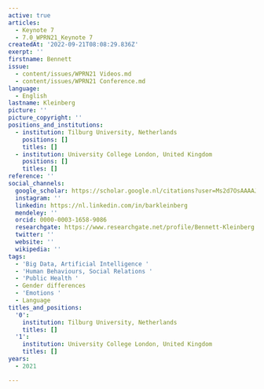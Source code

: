 ```yaml
---
active: true
articles:
  - Keynote 7
  - 7.0_WPRN21_Keynote 7
createdAt: '2022-09-21T08:08:29.836Z'
exerpt: ''
firstname: Bennett
issue:
  - content/issues/WPRN21 Videos.md
  - content/issues/WPRN21 Conference.md
language:
  - English
lastname: Kleinberg
picture: ''
picture_copyright: ''
positions_and_institutions:
  - institution: Tilburg University, Netherlands
    positions: []
    titles: []
  - institution: University College London, United Kingdom
    positions: []
    titles: []
reference: ''
social_channels:
  google_scholar: https://scholar.google.nl/citations?user=Ms2d7OsAAAAJ&hl=en
  instagram: ''
  linkedin: https://nl.linkedin.com/in/barkleinberg
  mendeley: ''
  orcid: 0000-0003-1658-9086
  researchgate: https://www.researchgate.net/profile/Bennett-Kleinberg
  twitter: ''
  website: ''
  wikipedia: ''
tags:
  - 'Big Data, Artificial Intelligence '
  - 'Human Behaviours, Social Relations '
  - 'Public Health '
  - Gender differences
  - 'Emotions '
  - Language
titles_and_positions:
  '0':
    institution: Tilburg University, Netherlands
    titles: []
  '1':
    institution: University College London, United Kingdom
    titles: []
years:
  - 2021

---
```


